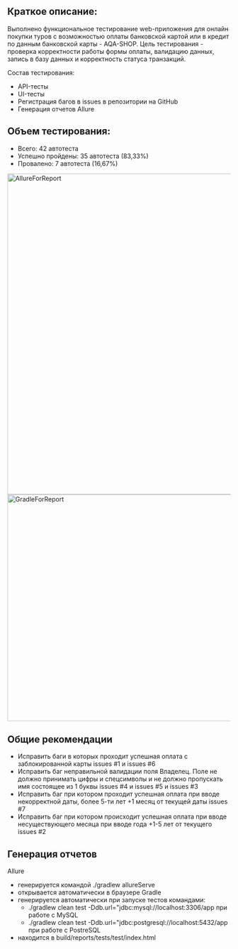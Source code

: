 ## Краткое описание:
Выполнено функциональное тестирование web-приложения для онлайн покупки туров с возможностью оплаты банковской картой или в кредит по данным банковской карты - AQA-SHOP.
Цель тестирования - проверка корректности работы формы оплаты, валидацию данных, запись в базу данных и корректность статуса транзакций.

Состав тестирования:
- API-тесты
- UI-тесты
- Регистрация багов в issues в репозитории на GitHub
- Генерация отчетов Allure

## Объем тестирования:
- Всего: 42 автотеста
- Успешно пройдены: 35 автотеста (83,33%)
- Провалено: 7 автотеста (16,67%)

<img width="1221" height="724" alt="AllureForReport" src="https://github.com/user-attachments/assets/54630d1b-4352-4ca3-8ed4-0f623c5d2ad2" />

<img width="1100" height="511" alt="GradleForReport" src="https://github.com/user-attachments/assets/49466fb1-249c-40e0-adc4-0444fe6d0a1a" />


## Общие рекомендации
- Исправить баги в которых проходит успешная оплата с заблокированной карты issues #1 и issues #6
- Исправить баг неправильной валидации поля Владелец. Поле не должно принимать цифры и спецсимволы и не должно пропускать имя состоящее из 1 буквы issues #4 и issues #5 и issues #3
- Исправить баг при котором проходит успешная оплата при вводе некорректной даты, более 5-ти лет +1 месяц от текущей даты issues #7
- Исправить баг при котором происходит успешная оплата при вводе несуществующего месяца при вводе года +1-5 лет от текущего issues #2

## Генерация отчетов
Allure
- генерируется командой ./gradlew allureServe
- открывается автоматически в браузере
Gradle
- генерируется автоматически при запуске тестов командами:
   - ./gradlew clean test -Ddb.url="jdbc:mysql://localhost:3306/app  при работе с MySQL
   - ./gradlew clean test  -Ddb.url="jdbc:postgresql://localhost:5432/app  при работе с PostreSQL
- находится в build/reports/tests/test/index.html 
